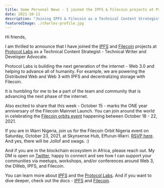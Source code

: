 ```yaml
---
title: Some Personal News - I joined the IPFS & Filecoin projects at Protocol Labs
date: 2021-10-11
description: "Joining IPFS & Filecoin as a Technical Content Strategist"
featuredImage: ./charles-profile.jpg
---
```


Hi friends,

I am thrilled to announce that I have joined the [IPFS](https://ipfs.io/) and [Filecoin](https://filecoin.io/) projects at [Protocol Labs](https://protocol.ai/) as a Technical Content Strategist - Technical Writer and Developer Advocate.

Protocol Labs is building the next generation of the internet - Web 3.0 and helping to advance all of humanity. For example, we are powering the Distributed Web and Web 3 with IPFS and decentralizing storage with Filecoin.

It is humbling for me to be a part of the team and community that is advancing the next phase of the internet.

Also excited to share that this week - October 15 - marks the ONE year anniversary of the Filecoin Mainnet Launch. You can join around the world in celebrating the [Filecoin orbits event](https://orbit.filecoin.io/) happening between October 18 - 22, 2021.

If you are in Warri Nigeria, join us for the Filecoin Orbit Nigeria event on Saturday, October 23, 2021, at Skynsense Hub, Effurun-Warri. [RSVP here](https://gdg.community.dev/events/details/google-gdg-warri-presents-filecoin-orbit-events-2021-warri/). And yes, there will be Jollof and swags. :)

And if you are in the blockchain ecosystem in Africa, please reach out. My DM is open on [Twitter](https://twitter.com/charliecodes), happy to connect and see how I can support your communities via meetups, workshops, and/or conferences around Web 3, the DWeb, IPFS, and Filecoin.

You can learn more about [IPFS](https://ipfs.io/) and the [Protocol Labs](https://protocol.ai/). And if you want to dive deeper, check out the docs - [IPFS](https://docs.ipfs.io/) and [Filecoin](https://docs.filecoin.io/).